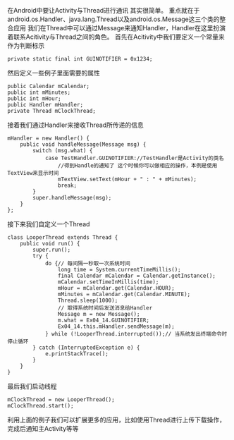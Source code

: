 在Android中要让Activity与Thread进行通讯 其实很简单。
重点就在于android.os.Handler、java.lang.Thread以及android.os.Message这三个类的整合应用
我们在Thread中可以通过Message来通知Handler，Handler在这里扮演着联系Acitivity与Thread之间的角色。
首先在Acitivity中我们要定义一个常量来作为判断标示
```  
private static final int GUINOTIFIER = 0x1234;
```
然后定义一些例子里面需要的属性
```  
public Calendar mCalendar;
public int mMinutes;
public int mHour;
public Handler mHandler;
private Thread mClockThread;
```
接着我们通过Handler来接收Thread所传递的信息
```  
mHandler = new Handler() {
	public void handleMessage(Message msg) {
		switch (msg.what) {
			case TestHandler.GUINOTIFIER://TestHandler是Activity的类名
				//得到Handle的通知了 这个时候你可以做相应的操作，本例是使用TextView来显示时间
				mTextView.setText(mHour + " : " + mMinutes);
				break;
		}
		super.handleMessage(msg);
	}
};
```
接下来我们自定义一个Thread
```  
class LooperThread extends Thread {
	public void run() {
		super.run();
		try {
			do {// 每间隔一秒取一次系统时间
				long time = System.currentTimeMillis();
				final Calendar mCalendar = Calendar.getInstance();
				mCalendar.setTimeInMillis(time);
				mHour = mCalendar.get(Calendar.HOUR);
				mMinutes = mCalendar.get(Calendar.MINUTE);
				Thread.sleep(1000);
				// 取得系统时间后发送消息给Handler
				Message m = new Message();
				m.what = Ex04_14.GUINOTIFIER;
				Ex04_14.this.mHandler.sendMessage(m);
			} while (!LooperThread.interrupted());// 当系统发出终端命令时停止循环
		} catch (InterruptedException e) {
			e.printStackTrace();
		}
	}
}
```
最后我们启动线程
```  
mClockThread = new LooperThread();
mClockThread.start();
```
利用上面的例子我们可以扩展更多的应用，比如使用Thread进行上传下载操作，完成后通知主Activity等等